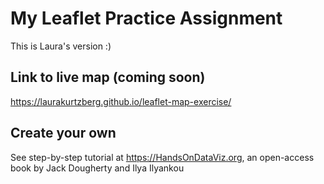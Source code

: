 # My Leaflet Practice Assignment
This is Laura's version :)

## Link to live map (coming soon)
https://laurakurtzberg.github.io/leaflet-map-exercise/

## Create your own
See step-by-step tutorial at https://HandsOnDataViz.org, an open-access book by Jack Dougherty and Ilya Ilyankou
